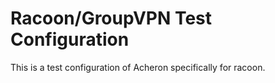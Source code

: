 Racoon/GroupVPN Test Configuration
==================================

This is a test configuration of Acheron specifically for racoon.
